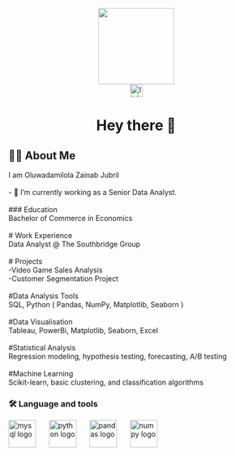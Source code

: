 <br clear="both">

<div align="center">
  <img height="150" src="/Users/admin/Downloads/Profile Picture.PNG"  />
</div>



<div align="center">
  <a href="www.linkedin.com/in/oluwadamilola-jubril-473ab42a1" target="_blank">
    <img src="https://img.shields.io/static/v1?message=LinkedIn&logo=linkedin&label=&color=0077B5&logoColor=white&labelColor=&style=for-the-badge" height="25" alt="linkedin logo"  />
  </a>
</div>



<h1 align="center">Hey there 👋</h1>



<h2 align="left">👩‍💻  About Me</h3>



<p align="left">I am Oluwadamilola Zainab Jubril<br><br>- 🔭 I’m currently working as  a Senior Data Analyst. <br><br>
### Education<br>Bachelor of Commerce in Economics<br><br># Work Experience<br>Data Analyst @ The Southbridge Group<br><br># Projects <br>-Video Game Sales Analysis<br>-Customer Segmentation Project<br><br>#Data Analysis Tools<br>SQL, Python ( Pandas, NumPy, Matplotlib, Seaborn )<br><br>#Data Visualisation<br>Tableau, PowerBi, Matplotlib, Seaborn, Excel<br><br>#Statistical Analysis<br>Regression modeling, hypothesis testing, forecasting, A/B testing<br><br>#Machine Learning<br>Scikit-learn, basic clustering, and classification algorithms</p>



<h3 align="left">🛠 Language and tools</h3>



<div align="left">
  <img src="https://cdn.jsdelivr.net/gh/devicons/devicon/icons/mysql/mysql-original.svg" height="54" alt="mysql logo"  />
  <img width="18" />
  <img src="https://cdn.jsdelivr.net/gh/devicons/devicon/icons/python/python-original.svg" height="54" alt="python logo"  />
  <img width="18" />
  <img src="https://cdn.jsdelivr.net/gh/devicons/devicon/icons/pandas/pandas-original.svg" height="54" alt="pandas logo"  />
  <img width="18" />
  <img src="https://cdn.jsdelivr.net/gh/devicons/devicon/icons/numpy/numpy-original.svg" height="54" alt="numpy logo"  />
</div>



<h3 align="left"></h3>

